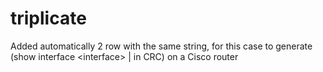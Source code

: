 # triplicate
Added automatically 2 row with the same string, for this case to generate (show interface &lt;interface> | in CRC) on a Cisco router
